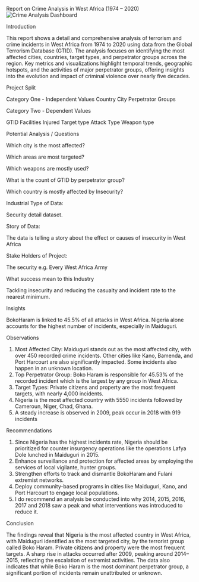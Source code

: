 Report on Crime Analysis in West Africa (1974 – 2020)
![Crime Analysis Dashboard ](https://github.com/user-attachments/assets/c905b586-acda-4867-b895-35eb13ef4357)

Introduction

This report shows a detail and comprehensive analysis of terrorism and crime incidents in West Africa from 1974 to 2020 using data from the Global Terrorism Database (GTID). The analysis focuses on identifying the most affected cities, countries, target types, and perpetrator groups across the region. Key metrics and visualizations highlight temporal trends, geographic hotspots, and the activities of major perpetrator groups, offering insights into the evolution and impact of criminal violence over nearly five decades.


 

Project Split

Category One - Independent Values
Country
City
Perpetrator Groups

Category Two - Dependent Values

GTID
Facilities
Injured
Target type
Attack Type
Weapon type

Potential Analysis / Questions

Which city is the most affected?

Which areas are most targeted?

Which weapons are mostly used?

What is the count of GTID by perpetrator group?

Which country is mostly affected by Insecurity?

Industrial Type of Data:

Security detail dataset.


Story of Data:

The data is telling a story about the effect or causes of insecurity in West Africa


Stake Holders of Project:

The security e.g. Every West Africa Army


What success mean to this Industry

Tackling insecurity and reducing the casualty and incident rate to the nearest minimum.

Insights

BokoHaram is linked to 45.5% of all attacks in West Africa.
Nigeria alone accounts for the highest number of incidents, especially in Maiduguri.

Observations

1. Most Affected City: Maiduguri stands out as the most affected city, with over 450 recorded crime incidents. Other cities like Kano, Bamenda, and Port Harcourt are also significantly impacted. Some incidents also happen in an unknown location.
2. Top Perpetrator Group: Boko Haram is responsible for 45.53% of the recorded incident which is the largest by any group in West Africa.
3. Target Types: Private citizens and property are the most frequent targets, with nearly 4,000 incidents.
4. Nigeria is the most affected country with 5550 incidents followed by Cameroun, Niger, Chad, Ghana.
5. A steady increase is observed in 2009, peak occur in 2018 with 919 incidents

Recommendations

1. Since Nigeria has the highest incidents rate, Nigeria should be prioritized for counter insurgency operations like the operations Lafya Dole lunched in Maiduguri in 2015.
2. Enhance surveillance and protection for affected areas by employing the services of local vigilante, hunter groups.
3. Strengthen efforts to track and dismantle BokoHaram and Fulani extremist networks.
4. Deploy community-based programs in cities like Maiduguri, Kano, and Port Harcourt to engage local populations.
5. I do recommend an analysis be conducted into why 2014, 2015, 2016, 2017 and 2018 saw a peak and what interventions was introduced to reduce it.

Conclusion

The findings reveal that Nigeria is the most affected country in West Africa, with Maiduguri identified as the most targeted city, by the terrorist group called Boko Haram. Private citizens and property were the most frequent targets. A sharp rise in attacks occurred after 2009, peaking around 2014–2015, reflecting the escalation of extremist activities. The data also indicates that while Boko Haram is the most dominant perpetrator group, a significant portion of incidents remain unattributed or unknown.

